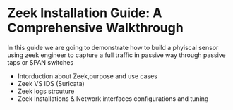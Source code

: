 # Zeek Installation Guide: A Comprehensive Walkthrough
In this guide we are going to demonstrate how to build a phyiscal sensor using zeek engineer to capture a full traffic in passive way through passive taps or SPAN switches

* Intorduction about Zeek,purpose and use cases
* Zeek VS IDS (Suricata)
* Zeek logs strcuture
* Zeek Installations & Network interfaces configurations and tuning
